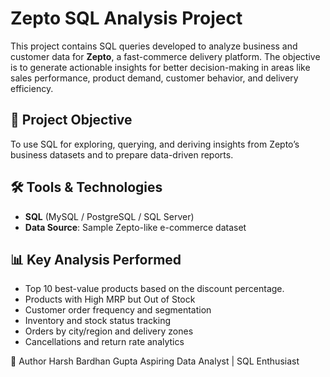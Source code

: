 # Zepto SQL Analysis Project

This project contains SQL queries developed to analyze business and customer data for **Zepto**, a fast-commerce delivery platform. The objective is to generate actionable insights for better decision-making in areas like sales performance, product demand, customer behavior, and delivery efficiency.

## 📌 Project Objective

To use SQL for exploring, querying, and deriving insights from Zepto’s business datasets and to prepare data-driven reports.

## 🛠️ Tools & Technologies

- **SQL** (MySQL / PostgreSQL / SQL Server)
- **Data Source**: Sample Zepto-like e-commerce dataset

## 📊 Key Analysis Performed

- Top 10 best-value products based on the discount percentage.
- Products with High MRP but Out of Stock
- Customer order frequency and segmentation
- Inventory and stock status tracking
- Orders by city/region and delivery zones
- Cancellations and return rate analytics

🚀 Author
Harsh Bardhan Gupta
Aspiring Data Analyst | SQL Enthusiast
